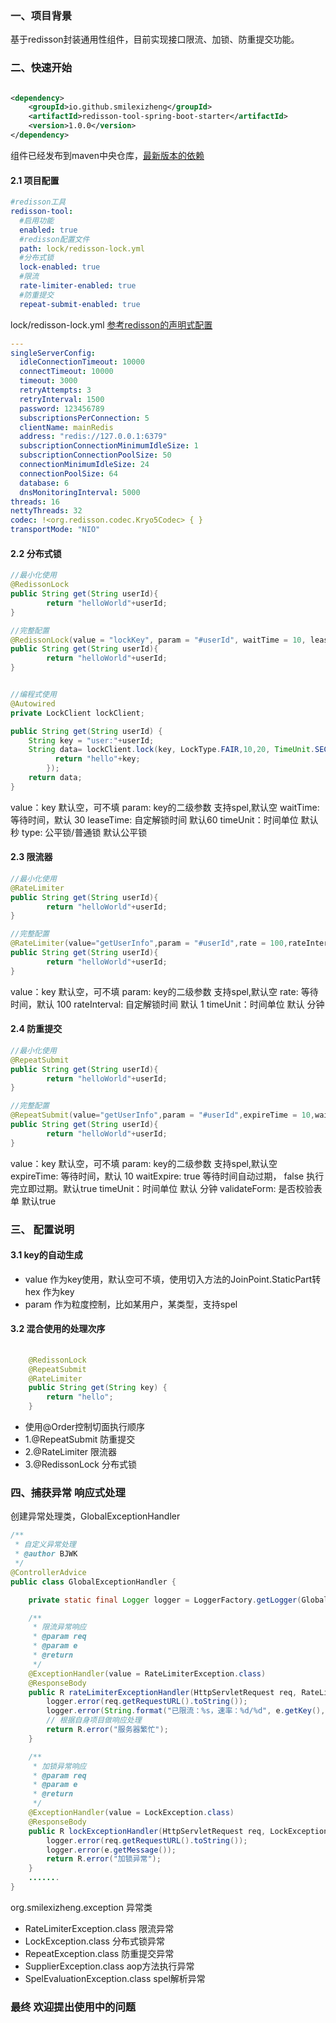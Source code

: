 ### 一、项目背景

基于redisson封装通用性组件，目前实现接口限流、加锁、防重提交功能。

### 二、快速开始

```xml

<dependency>
    <groupId>io.github.smilexizheng</groupId>
    <artifactId>redisson-tool-spring-boot-starter</artifactId>
    <version>1.0.0</version>
</dependency>
```

组件已经发布到maven中央仓库，[最新版本的依赖](https://central.sonatype.com/artifact/io.github.smilexizheng/redisson-tool-spring-boot-starter)

#### 2.1 项目配置

```yaml
#redisson工具
redisson-tool:
  #启用功能
  enabled: true
  #redisson配置文件
  path: lock/redisson-lock.yml
  #分布式锁
  lock-enabled: true
  #限流
  rate-limiter-enabled: true
  #防重提交
  repeat-submit-enabled: true
```

lock/redisson-lock.yml [参考redisson的声明式配置 ](https://github.com/redisson/redisson/wiki/2.-Configuration#22-declarative-configuration)

```yaml
---
singleServerConfig:
  idleConnectionTimeout: 10000
  connectTimeout: 10000
  timeout: 3000
  retryAttempts: 3
  retryInterval: 1500
  password: 123456789
  subscriptionsPerConnection: 5
  clientName: mainRedis
  address: "redis://127.0.0.1:6379"
  subscriptionConnectionMinimumIdleSize: 1
  subscriptionConnectionPoolSize: 50
  connectionMinimumIdleSize: 24
  connectionPoolSize: 64
  database: 6
  dnsMonitoringInterval: 5000
threads: 16
nettyThreads: 32
codec: !<org.redisson.codec.Kryo5Codec> { }
transportMode: "NIO"
```

#### 2.2 分布式锁

```java
//最小化使用
@RedissonLock
public String get(String userId){
        return "helloWorld"+userId;
}

//完整配置
@RedissonLock(value = "lockKey", param = "#userId", waitTime = 10, leaseTime = 30, type = LockType.FAIR, timeUnit = TimeUnit.SECONDS)
public String get(String userId){
        return "helloWorld"+userId;
}


//编程式使用
@Autowired 
private LockClient lockClient;

public String get(String userId) {  
    String key = "user:"+userId;
    String data= lockClient.lock(key, LockType.FAIR,10,20, TimeUnit.SECONDS,()->{               
          return "hello"+key;
        });
    return data;
}

```
value：key 默认空，可不填
param: key的二级参数 支持spel,默认空
waitTime: 等待时间，默认 30
leaseTime: 自定解锁时间 默认60
timeUnit：时间单位 默认秒
type: 公平锁/普通锁 默认公平锁


#### 2.3 限流器

```java
//最小化使用
@RateLimiter
public String get(String userId){
        return "helloWorld"+userId;
}

//完整配置
@RateLimiter(value="getUserInfo",param = "#userId",rate = 100,rateInterval = 1 ,timeUnit = TimeUnit.MINUTES)
public String get(String userId){
        return "helloWorld"+userId;
}
```
value：key 默认空，可不填
param: key的二级参数 支持spel,默认空
rate: 等待时间，默认 100
rateInterval: 自定解锁时间 默认 1
timeUnit：时间单位 默认 分钟

#### 2.4 防重提交

```java
//最小化使用
@RepeatSubmit
public String get(String userId){
        return "helloWorld"+userId;
}

//完整配置
@RepeatSubmit(value="getUserInfo",param = "#userId",expireTime = 10,waitExpire = true,validateForm=true,timeUnit = TimeUnit.SECONDS)
public String get(String userId){
        return "helloWorld"+userId;
}
```
value：key 默认空，可不填
param: key的二级参数 支持spel,默认空
expireTime: 等待时间，默认 10
waitExpire: true 等待时间自动过期， false 执行完立即过期。默认true
timeUnit：时间单位 默认 分钟
validateForm: 是否校验表单 默认true

###  三、 配置说明
#### 3.1 key的自动生成
- value 作为key使用，默认空可不填，使用切入方法的JoinPoint.StaticPart转hex 作为key
- param 作为粒度控制，比如某用户，某类型，支持spel
#### 3.2 混合使用的处理次序
```java
    
    @RedissonLock
    @RepeatSubmit
    @RateLimiter
    public String get(String key) {
        return "hello";
    }
```
- 使用@Order控制切面执行顺序
- 1.@RepeatSubmit     防重提交  
- 2.@RateLimiter      限流器 
- 3.@RedissonLock     分布式锁

### 四、捕获异常 响应式处理
创建异常处理类，GlobalExceptionHandler
```java
/**
 * 自定义异常处理
 * @author BJWK
 */
@ControllerAdvice
public class GlobalExceptionHandler {

    private static final Logger logger = LoggerFactory.getLogger(GlobalExceptionHandler.class);

    /**
     * 限流异常响应
     * @param req
     * @param e
     * @return
     */
    @ExceptionHandler(value = RateLimiterException.class)
    @ResponseBody
    public R rateLimiterExceptionHandler(HttpServletRequest req, RateLimiterException e) {
        logger.error(req.getRequestURL().toString());
        logger.error(String.format("已限流：%s，速率：%d/%d", e.getKey(), e.getRate(), e.getTimeUnit().toMillis(e.getRateInterval()) / 1000));
        // 根据自身项目做响应处理      
        return R.error("服务器繁忙");
    }

    /**
     * 加锁异常响应
     * @param req
     * @param e
     * @return
     */
    @ExceptionHandler(value = LockException.class)
    @ResponseBody
    public R lockExceptionHandler(HttpServletRequest req, LockException e){
        logger.error(req.getRequestURL().toString());
        logger.error(e.getMessage());
        return R.error("加锁异常");
    }
    .......
}
```
org.smilexizheng.exception 异常类 
- RateLimiterException.class     限流异常
- LockException.class            分布式锁异常
- RepeatException.class          防重提交异常
- SupplierException.class        aop方法执行异常
- SpelEvaluationException.class  spel解析异常

### 最终 欢迎提出使用中的问题






